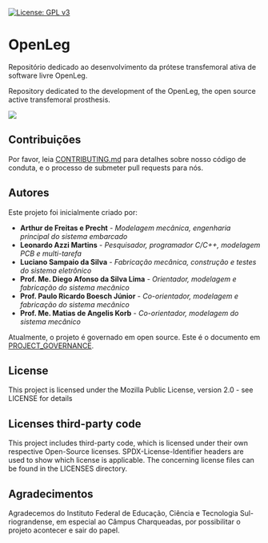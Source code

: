 <!--
SPDX-FileCopyrightText: 2019-2021 Alliander N.V.

SPDX-License-Identifier: MPL-2.0
-->
[![License: GPL v3](https://img.shields.io/badge/License-GPLv3-blue.svg)](https://www.gnu.org/licenses/gpl-3.0)

# OpenLeg
Repositório dedicado ao desenvolvimento da prótese transfemoral ativa de software livre OpenLeg.

Repository dedicated to the development of the OpenLeg, the open source active transfemoral prosthesis.


![](https://github.com/SmartBionics/SmartLeg/blob/master/image36.png)

## Contribuições

Por favor, leia [CONTRIBUTING.md](CONTRIBUTING.md) para detalhes sobre nosso código de conduta, e o processo de submeter pull requests para nós.
            
## Autores

Este projeto foi inicialmente criado por:

* **Arthur de Freitas e Precht** - *Modelagem mecânica, engenharia principal do sistema embarcado*
* **Leonardo Azzi Martins** - *Pesquisador, programador C/C++, modelagem PCB e multi-tarefa*
* **Luciano Sampaio da Silva** - *Fabricação mecânica, construção e testes do sistema eletrônico*
* **Prof. Me. Diego Afonso da Silva Lima** - *Orientador, modelagem e fabricação do sistema mecânico*
* **Prof. Paulo Ricardo Boesch Júnior** - *Co-orientador, modelagem e fabricação do sistema mecânico*
* **Prof. Me. Matias de Angelis Korb** - *Co-orientador, modelagem do sistema mecânico*

Atualmente, o projeto é governado em open source. Este é o documento em [PROJECT_GOVERNANCE](PROJECT_GOVERNANCE.md).

## License

This project is licensed under the Mozilla Public License, version 2.0 - see LICENSE for details

## Licenses third-party code

This project includes third-party code, which is licensed under their own respective Open-Source licenses. SPDX-License-Identifier headers are used to show which license is applicable. The concerning license files can be found in the LICENSES directory. 

## Agradecimentos

Agradecemos do Instituto Federal de Educação, Ciência e Tecnologia Sul-riograndense, em especial ao Câmpus Charqueadas, por possibilitar o projeto acontecer e sair do papel.
